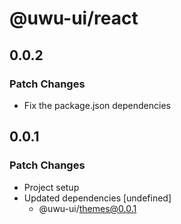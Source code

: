 # @uwu-ui/react

## 0.0.2

### Patch Changes

- Fix the package.json dependencies

## 0.0.1

### Patch Changes

- Project setup
- Updated dependencies [undefined]
  - @uwu-ui/themes@0.0.1
